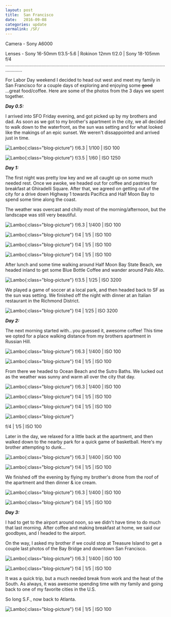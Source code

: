 ```yaml
---
layout: post
title:  San Francisco
date:   2016-09-08
categories: update
permalink: /SF/
---
```


Camera - Sony A6000

Lenses - Sony 16-50mm f/3.5-5.6 | Rokinon 12mm f/2.0 | Sony 18-105mm f/4
.........................................................................................................................................

For Labor Day weekend I decided to head out west and meet my family in San Francisco for a couple days of exploring and enjoying some ~~good~~ ...great food/coffee. Here are some of the photos from the 3 days we spent together.

**_Day 0.5:_**

I arrived into SFO Friday evening, and got picked up by my brothers and dad. As soon as we got to my brother's apartment in the city, we all decided to walk down to the waterfront, as the sun was setting and for what looked like the makings of an epic sunset. We weren't dissappointed and arrived just in time. 

![Lambo](https://c1.staticflickr.com/9/8163/29540428375_9e017bedfa_b.jpg){:class="blog-picture"}
f/6.3 | 1/100 | ISO 100


![Lambo](https://c1.staticflickr.com/9/8559/29540424195_1ae329ec62_b.jpg){:class="blog-picture"}
f/3.5 | 1/60 | ISO 1250

**_Day 1:_**

The first night was pretty low key and we all caught up on some much needed rest. Once we awoke, we headed out for coffee and pastries for breakfast at Ghiradelli Square. After that, we agreed on getting out of the city for a drive down Highway 1 towards Pacifica and Half Moon Bay to spend some time along the coast.

The weather was overcast and chilly most of the morning/afternoon, but the landscape was still very beautiful.

![Lambo](https://c1.staticflickr.com/9/8427/29540432285_0465465c25_b.jpg){:class="blog-picture"}
f/6.3 | 1/400 | ISO 100

![Lambo](https://c1.staticflickr.com/9/8012/29431234912_ed8a219382_c.jpg){:class="blog-picture"}
f/4 | 1/5 | ISO 100

![Lambo](https://c1.staticflickr.com/9/8362/29540448005_f9aef9d0cb_b.jpg){:class="blog-picture"}
f/4 | 1/5 | ISO 100

![Lambo](https://c1.staticflickr.com/9/8844/29431241372_986ecb36cd_c.jpg){:class="blog-picture"}
f/4 | 1/5 | ISO 100

After lunch and some time walking around Half Moon Bay State Beach, we headed inland to get some Blue Bottle Coffee and wander around Palo Alto.

![Lambo](https://c2.staticflickr.com/8/7714/29459926361_cf372b9f3c_b.jpg){:class="blog-picture"}
f/3.5 | 1/25 | ISO 3200

We played a game of soccer at a local park, and then headed back to SF as the sun was setting. We finished off the night with dinner at an Italian restaurant in the Richmond District. 

![Lambo](https://c1.staticflickr.com/9/8105/29459931301_3d7faa0e05_b.jpg){:class="blog-picture"}
f/4 | 1/25 | ISO 3200

**_Day 2:_**

The next morning started with...you guessed it, awesome coffee! This time we opted for a place walking distance from my brothers apartment in Russian Hill.

![Lambo](https://c1.staticflickr.com/9/8322/29459942161_8245799e26_b.jpg){:class="blog-picture"}
f/6.3 | 1/400 | ISO 100

![Lambo](https://c1.staticflickr.com/9/8051/29459938951_fb58254731_b.jpg){:class="blog-picture"}
f/4 | 1/5 | ISO 100

From there we headed to Ocean Beach and the Sutro Baths. We lucked out as the weather was sunny and warm all over the city that day.

![Lambo](https://c1.staticflickr.com/9/8098/29459945961_c7352f1192_b.jpg){:class="blog-picture"}
f/6.3 | 1/400 | ISO 100

![Lambo](https://c1.staticflickr.com/9/8065/29506285666_e5baafa019_b.jpg){:class="blog-picture"}
f/4 | 1/5 | ISO 100

![Lambo](https://c1.staticflickr.com/9/8331/29459961791_afece3ab9a_b.jpg){:class="blog-picture"}
f/4 | 1/5 | ISO 100

![Lambo](https://c1.staticflickr.com/9/8835/28917960663_aae2249a80_c.jpg){:class="blog-picture"}

f/4 | 1/5 | ISO 100

Later in the day, we relaxed for a little back at the apartment, and then walked down to the nearby park for a quick game of basketball. Here's my brother attempting to dunk...

![Lambo](https://c1.staticflickr.com/9/8034/28918001143_1784b9d688_b.jpg){:class="blog-picture"}
f/6.3 | 1/400 | ISO 100

![Lambo](https://c1.staticflickr.com/9/8020/28917992533_5a993919b1_c.jpg){:class="blog-picture"}
f/4 | 1/5 | ISO 100

We finished off the evening by flying my brother's drone from the roof of the apartment and then dinner & ice cream.

![Lambo](https://c1.staticflickr.com/9/8280/29250836490_0bae3131a1_c.jpg){:class="blog-picture"}
f/6.3 | 1/400 | ISO 100

![Lambo](https://c1.staticflickr.com/9/8208/28918003833_e4a4edd666_b.jpg){:class="blog-picture"}
f/4 | 1/5 | ISO 100

**_Day 3:_**

I had to get to the airport around noon, so we didn't have time to do much that last morning. After coffee and making breakfast at home, we said our goodbyes, and I headed to the airport.

On the way, I asked my brother if we could stop at Treasure Island to get a couple last photos of the Bay Bridge and downtown San Francisco.

![Lambo](https://c1.staticflickr.com/9/8669/29431335362_1ce0f5c6ca_b.jpg){:class="blog-picture"}
f/6.3 | 1/400 | ISO 100

![Lambo](https://c1.staticflickr.com/9/8424/28915572914_dff9d5808d_c.jpg){:class="blog-picture"}
f/4 | 1/5 | ISO 100

It was a quick trip, but a much needed break from work and the heat of the South. As always, it was awesome spending time with my family and going back to one of my favorite cities in the U.S.

So long S.F., now back to Atlanta.

![Lambo](https://c1.staticflickr.com/9/8166/29250882180_e27394d846_b.jpg){:class="blog-picture"}
f/4 | 1/5 | ISO 100
